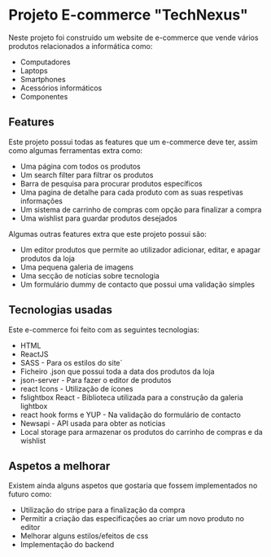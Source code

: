 # Projeto E-commerce "TechNexus"

Neste projeto foi construido um website de e-commerce que vende vários produtos relacionados a informática como:

- Computadores
- Laptops
- Smartphones
- Acessórios informáticos
- Componentes

## Features

Este projeto possui todas as features que um e-commerce deve ter, assim como algumas ferramentas extra como:

- Uma página com todos os produtos
- Um search filter para filtrar os produtos
- Barra de pesquisa para procurar produtos específicos
- Uma pagina de detalhe para cada produto com as suas respetivas informações
- Um sistema de carrinho de compras com opção para finalizar a compra
- Uma wishlist para guardar produtos desejados

Algumas outras features extra que este projeto possui são:

- Um editor produtos que permite ao utilizador adicionar, editar, e apagar produtos da loja
- Uma pequena galeria de imagens
- Uma secção de notícias sobre tecnologia
- Um formulário dummy de contacto que possui uma validação simples

## Tecnologias usadas

Este e-commerce foi feito com as seguintes tecnologias:

- HTML
- ReactJS
- SASS - Para os estilos do site´
- Ficheiro .json que possui toda a data dos produtos da loja
- json-server - Para fazer o editor de produtos
- react Icons - Utilização de ícones
- fslightbox React - Biblioteca utilizada para a construção da galeria lightbox
- react hook forms e YUP - Na validação do formulário de contacto
- Newsapi - API usada para obter as noticias
- Local storage para armazenar os produtos do carrinho de compras e da wishlist

## Aspetos a melhorar

Existem ainda alguns aspetos que gostaria que fossem implementados no futuro como:

- Utilização do stripe para a finalização da compra
- Permitir a criação das especificações ao criar um novo produto no editor
- Melhorar alguns estilos/efeitos de css
- Implementação do backend
